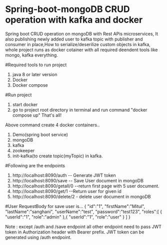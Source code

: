 # Spring-boot-mongoDB CRUD operation with kafka and docker
Spring boot CRUD operation on mongoDB with Rest APis microservices, It also publishing newly added user to kafka topic with publisher and consumer in place,How to serialize/deserilize custom objects in kafka, whole project runs as docker cotainer with all required deendent tools like mongo, kafka everything.

#Required tools to run project
1. java 8 or later version
2. Docker
3. Docker compose


#Run project
1. start docker
2. go to project root directory in terminal and run command "docker compose up"  That's all!

Above command create 4 docker containers..
1. Demo(spring boot service)
2. mongoDB
3. kafka
4. zookeeper
5. init-kafka(to create topic(myTopic) in kafka.


#Following are the endpoints
1. http://localhost:8090/auth  -- Generate JWT token
2. http://localhost:8090/save  -- Save User document in mongoDB
3. http://localhost:8090/getall/0  --return first page with 5 user document.
4. http://localhost:8090/get/1  --Return user for given id
5. http://localhost:8090/delete/2  - delete user document in mongoDB

#User RequestBody for save user is...
{
    "id":"1",
    "firstName":"Mitul",
    "lastName":"sanghani",
    "userName":"test",
    "password":"test123",
    "roles":[
        {
            "userId":"1",
            "role":"admin"
        },{
            "userId":"1",
            "role":"user"
        }
    ]
}

Note : except /auth and /save endpoint all other endpoint need to pass JWT token in Authorization header with Bearer prefix.
        JWT token can be generated using /auth endpoint.


